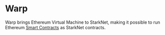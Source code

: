 # Warp

Warp brings Ethereum Virtual Machine to StarkNet, making it possible to run Ethereum [Smart Contracts](https://ethereum.org/en/developers/docs/smart-contracts/) as StarkNet contracts.


